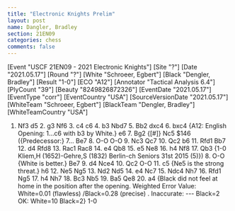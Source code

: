 ```yaml
---
title: "Electronic Knights Prelim"
layout: post
name: Dangler, Bradley
section: 21EN09
categories: chess
comments: false
---
```



<div class="cbreplay">

[Event "USCF 21EN09 - 2021 Electronic Knights"]
[Site "?"]
[Date "2021.05.17"]
[Round "?"]
[White "Schroeer, Egbert"]
[Black "Dengler, Bradley"]
[Result "1-0"]
[ECO "A12"]
[Annotator "Tactical Analysis 6.4"]
[PlyCount "39"]
[Beauty "8249826872326"]
[EventDate "2021.05.17"]
[EventType "corr"]
[EventCountry "USA"]
[SourceVersionDate "2021.05.17"]
[WhiteTeam "Schroeer, Egbert"]
[BlackTeam "Dengler, Bradley"]
[WhiteTeamCountry "USA"]

1. Nf3 d5 2. g3 Nf6 3. c4 c6 4. b3 Nbd7 5. Bb2 dxc4 6. bxc4 {A12: English Opening: 1...c6 with b3 by White.} e6 7. Bg2 {[#]} Nc5 $146 ({Predecessor:} 7... Be7 8. O-O O-O 9. Nc3 Qc7 10. Qc2 b6 11. Rfd1 Bb7 12. d4 Rfd8 13. Rac1 Rac8 14. e4 Qb8 15. e5 Ne8 16. h4 Nf8 17. Qb3 {1-0 Kliem,H (1652)-Gehre,S (1832) Berlin-ch Seniors 31st 2015 (5)}) 8. O-O {White is better.} Be7 9. d4 Nce4 10. Qc2 O-O 11. c5 {Ne5 is the strong threat.} h6 12. Ne5 Ng5 13. Nd2 Nd5 14. e4 Nc7 15. Ndc4 Nh7 16. Rfd1 Ng5 17. h4 Nh7 18. Bc3 Nb5 19. Ba5 Qe8 20. a4 {Black did not feel at home in the position after the opening.   Weighted Error Value: White=0.01 (flawless) /Black=0.28 (precise) .  Inaccurate:     	---       	Black=2      OK:         	White=10    	Black=2} 1-0
</div>